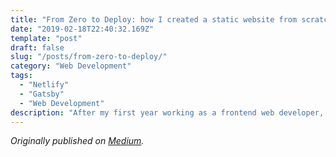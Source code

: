 ```yaml
---
title: "From Zero to Deploy: how I created a static website from scratch using Netlify + Gatsby"
date: "2019-02-18T22:40:32.169Z"
template: "post"
draft: false
slug: "/posts/from-zero-to-deploy/"
category: "Web Development"
tags:
  - "Netlify"
  - "Gatsby"
  - "Web Development"
description: "After my first year working as a frontend web developer, I got the idea to have my own personal site. It’d be a platform to showcase my work, share content, and serve as a creative outlet for me outside of work. Here, I’ll walk you through my experience building the site from zero to deploy."
---
```


*Originally published on [Medium](https://medium.freecodecamp.org/from-zero-to-deploy-how-i-created-a-static-website-from-scratch-using-netlify-gatsby-ebca82612ffd).*